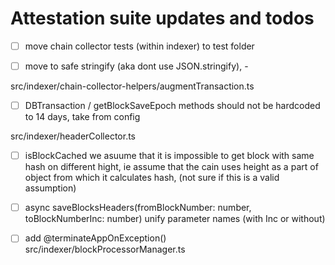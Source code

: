 # Attestation suite updates and todos

- [ ] move chain collector tests (within indexer) to test folder
- [ ] move to safe stringify (aka dont use JSON.stringify), - 


src/indexer/chain-collector-helpers/augmentTransaction.ts
- [ ] DBTransaction / getBlockSaveEpoch methods should not be hardcoded to 14 days, take from config

src/indexer/headerCollector.ts
- [ ] isBlockCached we asuume that it is impossible to get block with same hash on different hight, ie assume that the cain uses height as a part of object from which it calculates hash, (not sure if this is a valid assumption)
- [ ] async saveBlocksHeaders(fromBlockNumber: number, toBlockNumberInc: number)  unify parameter names (with Inc or without)

- [ ] add @terminateAppOnException() src/indexer/blockProcessorManager.ts